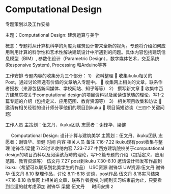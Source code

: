 # Computational Design


专题策划以及工作安排

主题：Computational Design: 建筑运算与美学

概念：专题将从计算机科学的角度为建筑设计带来全新的视角。专题将介绍如何应用利用计算的科学性和艺术性解决建筑设计中所遇到的问题。具体内容包括建筑信息模型（BIM）, 参数化设计（Parametric Design），数字媒体艺术，交互系统(Responsive System), Processing 和Arduino等等

工作安排
专题内容的收集分为三个部分：
1）	资料整理
	收集ikuku相关的Post，通过讨论筛选有价值的文章纳入专题中。
	收集网上相关的文章，联系作者授权（来源包括新闻媒体、学校网站、知乎等等）
2）	撰写新文章
	收集中西方建筑院校关于computational design的项目资料以及阅读该范畴的理论，写1-2篇专题的介绍（包括定义、应用范围、教育资源等）
3）	相关项目收集和访谈
	邀请有相关经验的设计师分享他们的项目到ikuku
	项目简短访谈（三四个关键问题）

工作人员
主策划：伍文丹、ikuku团队
志愿者：谢锋华、梁健

 
Computational Design: 设计计算与建筑美学
主策划：伍文丹、ikuku团队
志愿者：谢锋华、梁健
时间	内容	相关人员	备注
7.16-7.22	ikuku现有post收集与整理	谢锋华/梁健	7/23讨论收纳内容
7.23-7.27	中西方建筑院校关于computational design的项目资料以及阅读该范畴的理论，写1-2篇专题的介绍（包括定义、应用范围、教育资源等）	伍文丹	7.27 post到ikuku
7.30-8.10	邀请设计师发布作品到ikuku（希望可以联系到北美学生的作品）
USC资源:谢锋华
UW资源:伍文丹	谢锋华
伍文丹	8.10 整理作品，讨论
8.11-8.18	访谈，post作品	伍文丹	8.18实习结束
*7.16-8.18	收集网上相关的文章，联系作者授权,时间到实习结束前为止，只要看到合适的就考虑添加	谢锋华
梁健
伍文丹	　
时间安排
z

